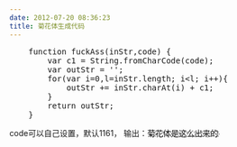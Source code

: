 ```yaml
---
date: 2012-07-20 08:36:23
title: 菊花体生成代码
---
```


<pre class="prettyprint lang-js linenums">
    function fuckAss(inStr,code) {
        var c1 = String.fromCharCode(code);
        var outStr = '';
        for(var i=0,l=inStr.length; i&lt;l; i++){
            outStr += inStr.charAt(i) + c1;
        }
        return outStr;
    }
</pre>
<p>
code可以自己设置，默认1161， 输出：菊҉花҉体҉是҉这҉么҉出҉来҉的҉
</p>